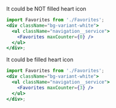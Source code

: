 It could be NOT filled heart icon

```jsx
import Favorites from './Favorites';
<div className="bg-variant-white">
  <ul className="navigation__service">
    <Favorites maxCounter={0} />
  </ul>
</div>;
```

It could be filled heart icon

```jsx
import Favorites from './Favorites';
<div className="bg-variant-white">
  <ul className="navigation__service">
    <Favorites maxCounter={3} />
  </ul>
</div>;
```

